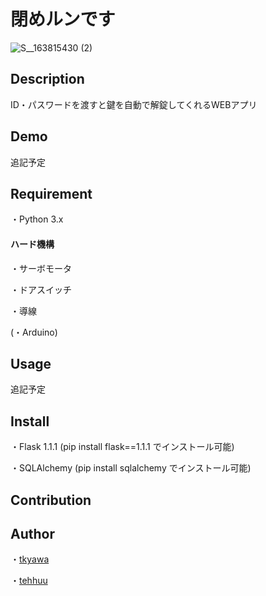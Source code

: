 閉めルンです
====

![S__163815430 (2)](https://user-images.githubusercontent.com/48121881/77843198-d1336300-71d5-11ea-8d9c-aa0ea4339d8f.jpg)

## Description

ID・パスワードを渡すと鍵を自動で解錠してくれるWEBアプリ

## Demo

追記予定

## Requirement

・Python 3.x

#### ハード機構
・サーボモータ

・ドアスイッチ

・導線

(・Arduino)

## Usage

追記予定

## Install

・Flask 1.1.1
(pip install flask==1.1.1 でインストール可能)

・SQLAlchemy
(pip install sqlalchemy でインストール可能)

## Contribution



## Author

・[tkyawa](https://github.com/tkyawa)

・[tehhuu](https://github.com/tehhuu)